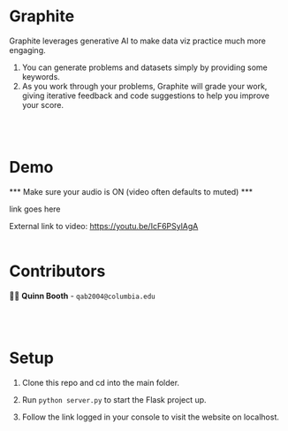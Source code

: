 # Graphite

Graphite leverages generative AI to make data viz practice much more engaging.

1) You can generate problems and datasets simply by providing some keywords.
2) As you work through your problems, Graphite will grade your work, giving iterative feedback and code suggestions to help you improve your score.

<br><br>

# Demo

*** Make sure your audio is ON (video often defaults to muted) ***

link goes here

External link to video: https://youtu.be/IcF6PSylAgA
<br><br>

# Contributors

👨‍💻 **Quinn Booth** - `qab2004@columbia.edu`

<br><br>

# Setup

1) Clone this repo and cd into the main folder.

2) Run ```python server.py``` to start the Flask project up.

3) Follow the link logged in your console to visit the website on localhost.